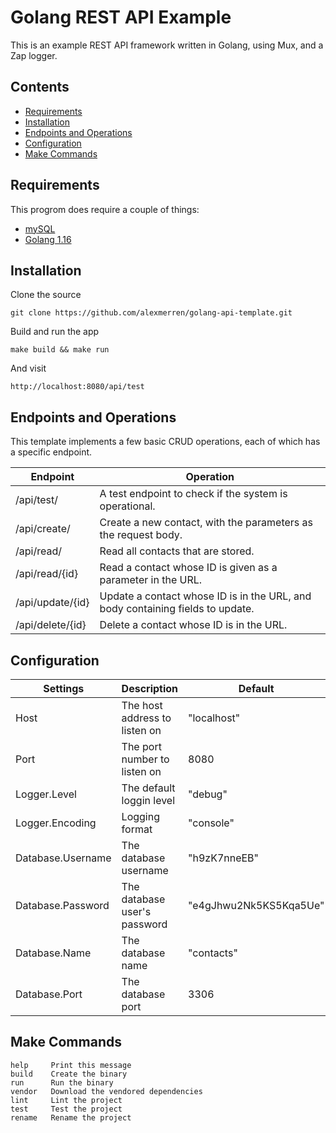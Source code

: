 # Golang REST API Example 
 
 This is an example REST API framework written in Golang, using Mux, and a Zap logger.

## Contents

 * [Requirements](#Requirements) 
 * [Installation](#Installation) 
 * [Endpoints and Operations](#Endpoints-and-Operations)
 * [Configuration](#Configuration) 
 * [Make Commands](#Make-Commands) 

## Requirements

This progrom does require a couple of things:

 * [mySQL](https://dev.mysql.com/downloads/)
 * [Golang 1.16](https://go.dev/dl/)

## Installation 

Clone the source 

`git clone https://github.com/alexmerren/golang-api-template.git`

Build and run the app

`make build && make run`

And visit

`http://localhost:8080/api/test`

## Endpoints and Operations

This template implements a few basic CRUD operations, each of which has a specific endpoint.

| Endpoint         | Operation                                                                      |
| ---------------- | ------------------------------------------------------------------------------ |
| /api/test/       | A test endpoint to check if the system is operational.                         |
| /api/create/     | Create a new contact, with the parameters as the request body.                 |
| /api/read/       | Read all contacts that are stored.                                             |
| /api/read/{id}   | Read a contact whose ID is given as a parameter in the URL.                    |
| /api/update/{id} | Update a contact whose ID is in the URL, and body containing fields to update. |
| /api/delete/{id} | Delete a contact whose ID is in the URL.                                       |

## Configuration

| Settings          | Description                   | Default                |
| ----------------- | ----------------------------- | ---------------------- |
| Host              | The host address to listen on | "localhost"            |
| Port              | The port number to listen on  | 8080                   |
| Logger.Level      | The default loggin level      | "debug"                |
| Logger.Encoding   | Logging format                | "console"              |
| Database.Username | The database username         | "h9zK7nneEB"           |
| Database.Password | The database user's password  | "e4gJhwu2Nk5KS5Kqa5Ue" |
| Database.Name     | The database name             | "contacts"             |
| Database.Port     | The database port             | 3306                   |

## Make Commands

```
help     Print this message
build    Create the binary
run      Run the binary
vendor   Download the vendored dependencies
lint     Lint the project
test     Test the project
rename   Rename the project
```
